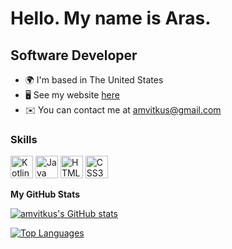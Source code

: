 Hello. My name is Aras.
============================

Software Developer
------------------

*   🌍  I'm based in The United States
*   🖥️  See my website [here](https://arasvitkus.com)
*   ✉️  You can contact me at [amvitkus@gmail.com](mailto:amvitkus@gmail.com)

### Skills
<p align="left">
                                <a href="https://kotlinlang.org/" target="_blank" rel="noreferrer"><img src="https://raw.githubusercontent.com/danielcranney/readme-generator/main/public/icons/skills/kotlin-colored.svg" width="36" height="36" alt="Kotlin" /></a>
                                <a href="https://www.oracle.com/java/" target="_blank" rel="noreferrer"><img src="https://raw.githubusercontent.com/danielcranney/readme-generator/main/public/icons/skills/java-colored.svg" width="36" height="36" alt="Java" /></a>
                                <a href="https://developer.mozilla.org/en-US/docs/Glossary/HTML5" target="_blank" rel="noreferrer"><img src="https://raw.githubusercontent.com/danielcranney/readme-generator/main/public/icons/skills/html5-colored.svg" width="36" height="36" alt="HTML5" /></a>
                                <a href="https://www.w3.org/TR/CSS/#css" target="_blank" rel="noreferrer"><img src="https://raw.githubusercontent.com/danielcranney/readme-generator/main/public/icons/skills/css3-colored.svg" width="36" height="36" alt="CSS3" /></a>
                    </p>
                    


<b>My GitHub Stats</b>

<a href="http://www.github.com/amvitkus"><img src="https://github-readme-stats.vercel.app/api?username=amvitkus&show_icons=true&hide=stars,&count_private=true&title_color=0891b2&text_color=ffffff&icon_color=0891b2&bg_color=1c1917&hide_border=true&show_icons=true" alt="amvitkus's GitHub stats" /></a>

<a href="https://github.com/amvitkus" align="left"><img src="https://github-readme-stats.vercel.app/api/top-langs/?username=amvitkus&langs_count=10&title_color=0891b2&text_color=ffffff&icon_color=0891b2&bg_color=1c1917&hide_border=true&locale=en&custom_title=Top%20%Languages" alt="Top Languages" /></a>
